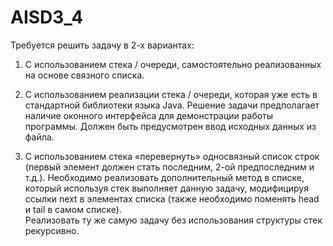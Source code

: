 # AISD3_4

Требуется решить задачу в 2-х вариантах:
1.	С использованием стека / очереди, самостоятельно реализованных на основе связного списка.
2.	С использованием реализации стека / очереди, которая уже есть в стандартной библиотеки языка Java.
Решение задачи предполагает наличие оконного интерфейса для демонстрации работы программы. Должен быть предусмотрен ввод исходных данных из файла.

4.	С использованием стека «перевернуть» односвязный список строк (первый элемент должен стать последним, 2-ой предпоследним и т.д.). Необходимо реализовать дополнительный метод в списке, который используя стек выполняет данную задачу, модифицируя ссылки next в элементах списка (также необходимо поменять head и tail в самом списке).	
Реализовать ту же самую задачу без использования структуры стек рекурсивно.
